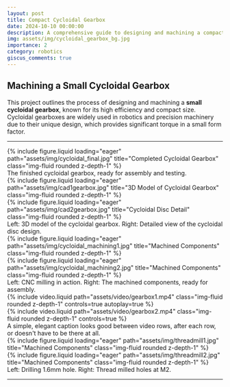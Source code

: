 ```yaml
---
layout: post
title: Compact Cycloidal Gearbox
date: 2024-10-10 00:00:00
description: A comprehensive guide to designing and machining a compact cycloidal gearbox, showcasing the intricacies and processes involved.
img: assets/img/cycloidal_gearbox_bg.jpg
importance: 2
category: robotics
giscus_comments: true
---
```


## Machining a Small Cycloidal Gearbox

This project outlines the process of designing and machining a **small cycloidal gearbox**, known for its high efficiency and compact size. Cycloidal gearboxes are widely used in robotics and precision machinery due to their unique design, which provides significant torque in a small form factor.

---

<div class="row justify-content-sm-center">
    <div class="col-sm-8">
        {% include figure.liquid loading="eager" path="assets/img/cycloidal_final.jpg" title="Completed Cycloidal Gearbox" class="img-fluid rounded z-depth-1" %}
    </div>
</div>

<div class="caption text-center mt-2">
    The finished cycloidal gearbox, ready for assembly and testing.
</div>

<div class="row">
    <div class="col-sm-6 mt-3">
        {% include figure.liquid loading="eager" path="assets/img/cad1gearbox.jpg" title="3D Model of Cycloidal Gearbox" class="img-fluid rounded z-depth-1" %}
    </div>
    <div class="col-sm-6 mt-3">
        {% include figure.liquid loading="eager" path="assets/img/cad2gearbox.jpg" title="Cycloidal Disc Detail" class="img-fluid rounded z-depth-1" %}
    </div>
</div>

<div class="caption text-center mt-2">
    Left: 3D model of the cycloidal gearbox. Right: Detailed view of the cycloidal disc design.
</div>

<div class="row">
    <div class="col-sm-6 mt-3">
        {% include figure.liquid loading="eager" path="assets/img/cycloidal_machining1.jpg" title="Machined Components" class="img-fluid rounded z-depth-1" %}
    </div>
    <div class="col-sm-6 mt-3">
        {% include figure.liquid loading="eager" path="assets/img/cycloidal_machining2.jpg" title="Machined Components" class="img-fluid rounded z-depth-1" %}
    </div>
</div>

<div class="caption text-center mt-2">
    Left: CNC milling in action. Right: The machined components, ready for assembly.
</div>
<div class="row mt-3">
    <div class="col-sm mt-3 mt-md-0">
        {% include video.liquid path="assets/video/gearbox1.mp4" class="img-fluid rounded z-depth-1" controls=true autoplay=true %}
    </div>
    <div class="col-sm mt-3 mt-md-0">
        {% include video.liquid path="assets/video/gearbox2.mp4" class="img-fluid rounded z-depth-1" controls=true %}
    </div>
</div>
<div class="caption">
    A simple, elegant caption looks good between video rows, after each row, or doesn't have to be there at all.
</div>

<div class="row">
    <div class="col-sm-6 mt-3">
        {% include figure.liquid loading="eager" path="assets/img/threadmill1.jpg" title="Machined Components" class="img-fluid rounded z-depth-1" %}
    </div>
    <div class="col-sm-6 mt-3">
        {% include figure.liquid loading="eager" path="assets/img/threadmill2.jpg" title="Machined Components" class="img-fluid rounded z-depth-1" %}
    </div>
</div>

<div class="caption text-center mt-2">
    Left: Drilling 1.6mm hole. Right: Thread milled holes at M2.
</div>

---